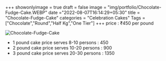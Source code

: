 +++
showonlyimage = true
draft = false
image = "img/portfolio/Chocolate-Fudge-Cake.WEBP"
date ="2022-08-07T16:14:29+05:30"
title = "Chocolate-Fudge-Cake"
categories = "Celebration Cakes"
Tags = ["Chocolate","Round","Half Kg","One Tier"]
+++
price : ₹450 per pound
<!--more-->
![Chocolate-Fudge-Cake](/img/portfolio/Chocolate-Fudge-Cake.WEBP)
* 1 pound cake price serves 8-10 persons : 450
* 2 pound cake price serves 10-20 persons : 900
* 3 pound cake price serves 20-30 persons : 1350
